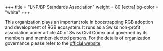 +++
title = "LNP/BP Standards Association"
weight = 80
[extra]
bg-color = "white"
+++

This organization plays an important role in bootstrapping RGB adoption and
development of RGB ecosystem. It runs as a Swiss non-profit association under
article 40 of Swiss Civil Codex and governed by its members and member-elected
persons. For the details of organization governance please refer to the
[official website](LNP/BP).

[LNP/BP]: https://lnp-bp.org
